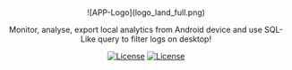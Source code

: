 <!-- LOGO -->
<br />
<p align="center">
  ![APP-Logo](logo_land_full.png)
</p>
<p align="center">
    Monitor, analyse, export local analytics from Android device and use SQL-Like query to filter logs on desktop!
    <br />
</p>

<p align="center">
    <a href="https://github.com/amank22/LogVue/blob/main/LICENSE"><img alt="License" src="https://img.shields.io/github/license/amank22/logvue"/></a>
    <a href="https://github.com/amank22/LogVue/issues"><img alt="License" src="https://img.shields.io/github/issues/amank22/LogVue"/></a>
</p>

